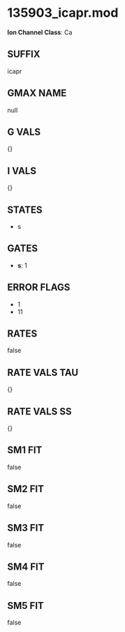 # 135903_icapr.mod

**Ion Channel Class**: Ca

## SUFFIX

icapr

## GMAX NAME

null

## G VALS

{}

## I VALS

{}

## STATES

- s

## GATES

- **s**: 1

## ERROR FLAGS

- 1
- 11

## RATES

false

## RATE VALS TAU

{}

## RATE VALS SS

{}

## SM1 FIT

false

## SM2 FIT

false

## SM3 FIT

false

## SM4 FIT

false

## SM5 FIT

false
